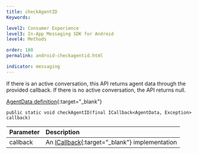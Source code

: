 ```yaml
---
title: checkAgentID
Keywords:

level2: Consumer Experience
level3: In-App Messaging SDK for Android
level4: Methods

order: 180
permalink: android-checkagentid.html

indicator: messaging
---
```



If there is an active conversation, this API returns agent data through the provided callback. If there is no active conversation, the API returns null.

[AgentData definition](android-interface-and-class-definitions.html){:target="_blank"}

`public static void checkAgentID(final ICallback<AgentData, Exception> callback)`

| Parameter | Description |
| :--- | :--- |
| callback | An [ICallback](android-callbacks-index.html){:target="_blank"} implementation |